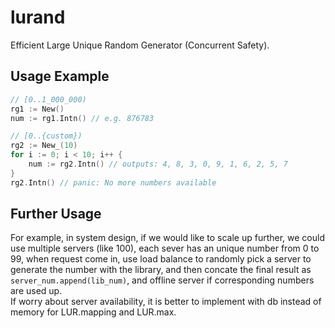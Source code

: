 # lurand
Efficient Large Unique Random Generator (Concurrent Safety).  

## Usage Example
```go
// [0..1_000_000)
rg1 := New()
num := rg1.Intn() // e.g. 876783

// [0..{custom})
rg2 := New_(10)
for i := 0; i < 10; i++ {
    num := rg2.Intn() // outputs: 4, 8, 3, 0, 9, 1, 6, 2, 5, 7
}
rg2.Intn() // panic: No more numbers available
```

## Further Usage
For example, in system design, if we would like to scale up further, we could use multiple servers (like 100), each sever has an unique number from 0 to 99, when request come in, use load balance to randomly pick a server to generate the number with the library, and then concate the final result as `server_num.append(lib_num)`, and offline server if corresponding numbers are used up.  
If worry about server availability, it is better to implement with db instead of memory for LUR.mapping and LUR.max.  
